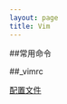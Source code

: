 ```yaml
---
layout: page 
title: Vim
---
```


##常用命令

##\_vimrc

[配置文件](https://raw.github.com/dholer/dholer.github.com/master/page/Vim/_vimrc)

